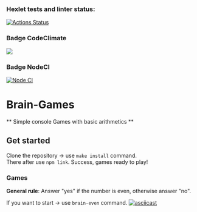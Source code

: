 ### Hexlet tests and linter status:
[![Actions Status](https://github.com/ArsenyKonkolovich/backend-project-lvl1/workflows/hexlet-check/badge.svg)](https://github.com/ArsenyKonkolovich/backend-project-lvl1/actions)

### Badge CodeClimate
<a href="https://codeclimate.com/github/ArsenyKonkolovich/backend-project-lvl1/maintainability"><img src="https://api.codeclimate.com/v1/badges/b59aa424b1aee93cb52b/maintainability" /></a>

### Badge NodeCI
[![Node CI](https://github.com/ArsenyKonkolovich/backend-project-lvl1/actions/workflows/nodejs.yml/badge.svg)](https://github.com/ArsenyKonkolovich/backend-project-lvl1/actions/workflows/nodejs.yml)

# Brain-Games

** Simple console Games with basic arithmetics **

## Get started

Clone the repository -> use `make install` command. <br>
There after use `npm link`.
Success, games ready to play!

### Games

**General rule**: Answer "yes" if the number is even, otherwise answer "no".

If you want to start -> use `brain-even` command.
[![asciicast](https://asciinema.org/a/svZJMvzn8EAMlW5NgejawxDgm.svg)](https://asciinema.org/a/svZJMvzn8EAMlW5NgejawxDgm)